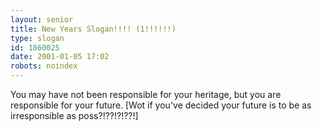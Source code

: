 ```yaml
---
layout: senior
title: New Years Slogan!!!! (1!!!!!!)
type: slogan
id: 1860025
date: 2001-01-05 17:02
robots: noindex
---
```

You may have not been responsible for your heritage, but you are responsible for your future. [Wot if you've decided your future is to be as irresponsible as poss?!??!?!??!]